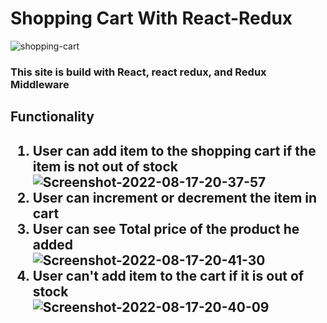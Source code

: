<h1>
Shopping Cart With React-Redux
</h1>

<img src="https://i.ibb.co/C8RnPyW/shopping-cart.png" alt="shopping-cart" border="0">

<h3>This site is build with React, react redux, and Redux Middleware</h3>
<h2>Functionality<h2>
<ol>
<li>User can add item to the shopping cart if the item is not out of stock</li>
<img src="https://i.ibb.co/F68XDSs/Screenshot-2022-08-17-20-37-57.png" alt="Screenshot-2022-08-17-20-37-57" border="0">
<li>User can increment or decrement the item in cart</li>
<li>User can see Total price of the product he added</li>
<img src="https://i.ibb.co/w797MQ4/Screenshot-2022-08-17-20-41-30.png" alt="Screenshot-2022-08-17-20-41-30" >
<li>User can't add item to the cart if it is out of stock</li>
<img src="https://i.ibb.co/tJ6PrQF/Screenshot-2022-08-17-20-40-09.png" alt="Screenshot-2022-08-17-20-40-09" border="0">
</ol>
